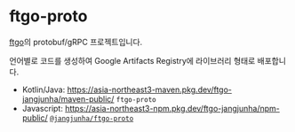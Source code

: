# ftgo-proto

[ftgo][ftgo]의 protobuf/gRPC 프로젝트입니다.

언어별로 코드를 생성하여 Google Artifacts Registry에 라이브러리 형태로 배포합니다.

- Kotlin/Java: <https://asia-northeast3-maven.pkg.dev/ftgo-jangjunha/maven-public/> `ftgo-proto`
- Javascript: https://asia-northeast3-npm.pkg.dev/ftgo-jangjunha/npm-public/ [`@jangjunha/ftgo-proto`](https://asia-northeast3-npm.pkg.dev/ftgo-jangjunha/npm-public/@jangjunha%2Fftgo-proto)

[ftgo]: https://github.com/jangjunha/ftgo
